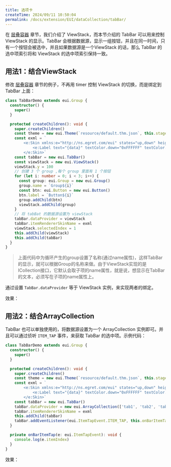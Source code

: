 ```yaml
---
title: 选项卡
createTime: 2024/09/11 10:50:04
permalink: /docs/extension/EUI/dataCollection/tabBar/
---
```

在 [层叠容器](../../container/viewStack/README.md) 章节，我们介绍了 ViewStack，而本节介绍的 TabBar 可以用来控制 ViewStack 的显示。TabBar 会根据数据源，显示一组按钮，并且在同一时间，只有一个按钮会被选中，并且如果数据源是一个ViewStack 的话，那么 TabBar 的选中项索引将和 ViewStack 的选中项索引保持一致。

##  用法1：结合ViewStack

修改 [层叠容器](../../container/viewStack/README.md) 章节的例子，不再用 timer 控制 ViewStack 的切换，而是绑定到 TabBar 上面：

~~~ typescript
class TabBarDemo extends eui.Group {
  constructor() {
    super()
  }

  protected createChildren(): void {
    super.createChildren()
    const theme = new eui.Theme(`resource/default.thm.json`, this.stage)
    const exml = `
        <e:Skin xmlns:e="http://ns.egret.com/eui" states="up,down" height="50">
            <e:Label text="{data}" textColor.down="0xFFFFFF" textColor.up="0x666666" horizontalCenter="0" verticalCenter="0"/>
        </e:Skin>`
    const tabBar = new eui.TabBar()
    const viewStack = new eui.ViewStack()
    viewStack.y = 100
    // 创建 3 个 group ,每个 group 里面有 1 个按钮
    for (let i: number = 0; i < 3; i++) {
      const group: eui.Group = new eui.Group()
      group.name = `Group${i}`
      const btn: eui.Button = new eui.Button()
      btn.label = `Button${i}`
      group.addChild(btn)
      viewStack.addChild(group)
    }
    // 将 tabBat 的数据源设置为 viewStack
    tabBar.dataProvider = viewStack
    tabBar.itemRendererSkinName = exml
    viewStack.selectedIndex = 1
    this.addChild(viewStack)
    this.addChild(tabBar)
  }
}
~~~

> 上面代码中为循环产生的group设置了名称(通过name属性)，这样TabBar的显示，就可以根据Group的名称来做。由于ViewStack实现的是ICollection接口，它默认会取子项的name属性，就是说，想显示在TabBar的文本，必须写在子项的name属性上。

  通过设置 `TabBar.dataProvider` 等于 ViewStack 实例，来实现两者的绑定。

效果：


## 用法2：结合ArrayCollection

TabBar 也可以单独使用的，将数据源设置为一个 ArrayCollection 实例即可。并且可以通过侦听 `ITEM_TAP` 事件，来获取 TabBar 的选中项。示例代码：

~~~ typescript
class TabBarDemo extends eui.Group {
  constructor() {
    super()
  }

  protected createChildren(): void {
    super.createChildren()
    const theme = new eui.Theme(`resource/default.thm.json`, this.stage)
    const exml = `
        <e:Skin xmlns:e="http://ns.egret.com/eui" states="up,down" height="50">
            <e:Label text="{data}" textColor.down="0xFFFFFF" textColor.up="0x666666" horizontalCenter="0" verticalCenter="0"/>
        </e:Skin>`
    const tabBar = new eui.TabBar()
    tabBar.dataProvider = new eui.ArrayCollection(['tab1', 'tab2', 'tab3'])
    tabBar.itemRendererSkinName = exml
    this.addChild(tabBar)
    tabBar.addEventListener(eui.ItemTapEvent.ITEM_TAP, this.onBarItemTap, this)
  }

  private onBarItemTap(e: eui.ItemTapEvent): void {
    console.log(e.itemIndex)
  }
}
~~~

效果：
